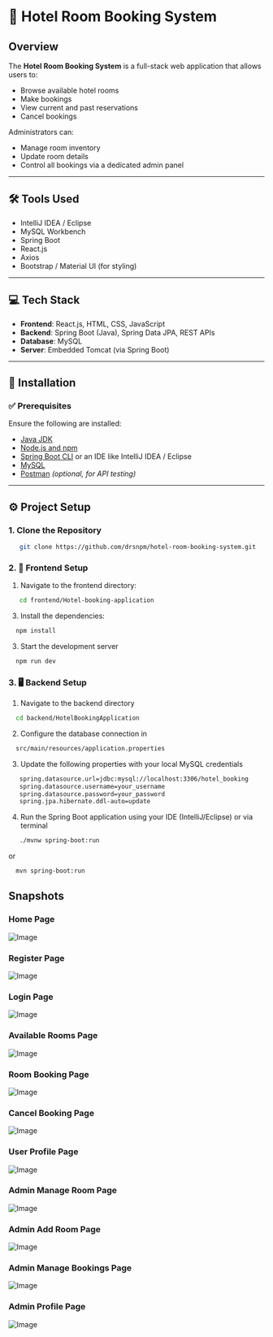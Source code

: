 # 🏨 Hotel Room Booking System

## Overview
The **Hotel Room Booking System** is a full-stack web application that allows users to:
- Browse available hotel rooms
- Make bookings
- View current and past reservations
- Cancel bookings

Administrators can:
- Manage room inventory
- Update room details
- Control all bookings via a dedicated admin panel

---

## 🛠️ Tools Used

- IntelliJ IDEA / Eclipse  
- MySQL Workbench  
- Spring Boot  
- React.js  
- Axios  
- Bootstrap / Material UI (for styling)

---

## 💻 Tech Stack

- **Frontend**: React.js, HTML, CSS, JavaScript  
- **Backend**: Spring Boot (Java), Spring Data JPA, REST APIs  
- **Database**: MySQL  
- **Server**: Embedded Tomcat (via Spring Boot)

---

## 🚀 Installation

### ✅ Prerequisites

Ensure the following are installed:

- [Java JDK](https://www.oracle.com/java/technologies/javase-downloads.html)  
- [Node.js and npm](https://nodejs.org/)  
- [Spring Boot CLI](https://docs.spring.io/spring-boot/docs/current/reference/html/getting-started.html#getting-started-installing-the-cli) or an IDE like IntelliJ IDEA / Eclipse  
- [MySQL](https://www.mysql.com/)  
- [Postman](https://www.postman.com/) *(optional, for API testing)*

---

## ⚙️ Project Setup

### 1. Clone the Repository

```bash
   git clone https://github.com/drsnpm/hotel-room-booking-system.git
```

### 2. 📂 Frontend Setup
1. Navigate to the frontend directory:
```bash
   cd frontend/Hotel-booking-application
````

3. Install the dependencies:
```bash
  npm install
````

3. Start the development server
```bash
  npm run dev
```

### 3. 🖥️ Backend Setup
1. Navigate to the backend directory
```bash
  cd backend/HotelBookingApplication
```
2. Configure the database connection in
```bash
  src/main/resources/application.properties
```
3. Update the following properties with your local MySQL credentials
```bash
   spring.datasource.url=jdbc:mysql://localhost:3306/hotel_booking
   spring.datasource.username=your_username
   spring.datasource.password=your_password
   spring.jpa.hibernate.ddl-auto=update
````

4. Run the Spring Boot application using your IDE (IntelliJ/Eclipse) or via terminal
```bash
   ./mvnw spring-boot:run
```
or
```bash
  mvn spring-boot:run
```

## Snapshots
### Home Page
![Image](https://github.com/user-attachments/assets/003bd76e-10b5-475f-99a6-c1956edb9a18)

### Register Page
![Image](https://github.com/user-attachments/assets/9f1132c4-e116-4b7c-8cc2-53668b477c2d)

### Login Page
![Image](https://github.com/user-attachments/assets/935925e7-0173-4a6d-af1a-961e2d90b4ec)

### Available Rooms Page
![Image](https://github.com/user-attachments/assets/1533c715-3e71-4367-9a16-6e1a39c83fd3)

### Room Booking Page
![Image](https://github.com/user-attachments/assets/3730799c-f11b-42a7-a504-4a5c9eac609f)

### Cancel Booking Page
![Image](https://github.com/user-attachments/assets/51d04d5a-4f50-418b-8fe7-400b0203d96a)

### User Profile Page
![Image](https://github.com/user-attachments/assets/f3b9db60-c11c-4c9a-8af7-a7afd8ee77f9)

### Admin Manage Room Page
![Image](https://github.com/user-attachments/assets/d82590b4-4781-41f4-b4be-61798ed6a18f)

### Admin Add Room Page
![Image](https://github.com/user-attachments/assets/912f7943-2da7-43f7-82c1-6be43594e7c6)

### Admin Manage Bookings Page
![Image](https://github.com/user-attachments/assets/ccdbc396-098c-47f3-b962-822cc351d3b1)

### Admin Profile Page
![Image](https://github.com/user-attachments/assets/618ce3a6-9ed3-4c97-b316-a0463f4828f5)
